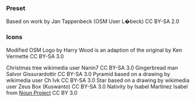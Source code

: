 
### Preset 

Based on work by Jan Tappenbeck (OSM User L�beck) CC BY-SA 2.0


### Icons

Modified OSM Logo by Harry Wood is an adaption of the original by Ken Vermette CC BY-SA 3.0

Christmas tree wikimedia user Nanin7 CC BY-SA 3.0
Gingerbread man Salvor Gissurardottir CC BY-SA 3.0
Pyramid based on a drawing by wikimedia user Ch Ivk  CC BY-SA 3.0
Star based on a drawing by wikimedia user Zeus Box (Kuswanto)  CC BY-SA 3.0
Nativity by Isabel Martínez Isabel from <a href="https://thenounproject.com/browse/icons/term/nativity/" target="_blank" title="Nativity Icons">Noun Project</a> CC BY 3.0